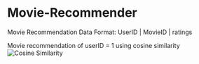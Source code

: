 # Movie-Recommender
Movie Recommendation
Data Format:
UserID | MovieID | ratings

Movie recommendation of userID = 1 using cosine similarity
![Cosine Similarity](https://www.google.co.in/imgres?imgurl=https://wikimedia.org/api/rest_v1/media/math/render/svg/1d94e5903f7936d3c131e040ef2c51b473dd071d&imgrefurl=https://en.wikipedia.org/wiki/Cosine_similarity&h=119&w=433&tbnid=rtGtMbipW4nhwM:&q=cosine+similarity&tbnh=57&tbnw=210&usg=AI4_-kTrZ7PtxrMymwLPO1kZr2Gk5Xafow&vet=12ahUKEwjzz862-8vdAhWMr48KHViuDtwQ9QEwAHoECA0QBg..i&docid=ZLUPLv-izsxb9M&sa=X&ved=2ahUKEwjzz862-8vdAhWMr48KHViuDtwQ9QEwAHoECA0QBg)
